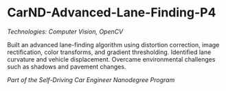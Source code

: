 # CarND-Advanced-Lane-Finding-P4

_Technologies: Computer Vision, OpenCV_

Built an advanced lane-finding algorithm using distortion correction, image rectification, color transforms, and gradient thresholding. Identified lane curvature and vehicle displacement. Overcame environmental challenges such as shadows and pavement changes.

_Part of the Self-Driving Car Engineer Nanodegree Program_
